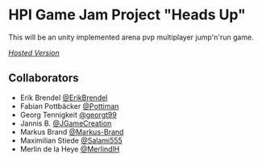 HPI Game Jam Project "Heads Up"
===============================

This will be an unity implemented arena pvp multiplayer jump'n'run game.

[_Hosted Version_](https://headsup-hpi.herokuapp.com/)

Collaborators
-------------

 - Erik Brendel [@ErikBrendel](https://github.com/ErikBrendel)
 - Fabian Pottbäcker [@Pottiman](https://github.com/Pottiman)
 - Georg Tennigkeit [@georgt99](https://github.com/georgt99)
 - Jannis B. [@JGameCreation](https://github.com/JGameCreation)
 - Markus Brand [@Markus-Brand](https://github.com/Markus-Brand)
 - Maximilian Stiede [@Salami555](https://github.com/Salami555)
 - Merlin de la Heye [@MerlindlH](https://github.com/MerlindlH)
